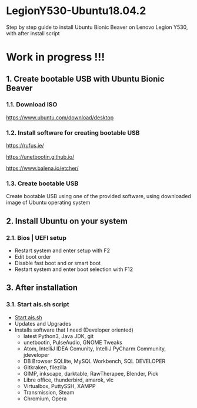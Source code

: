 # LegionY530-Ubuntu18.04.2
Step by step guide to install Ubuntu Bionic Beaver on Lenovo Legion Y530, with after install script


# Work in progress !!!


## 1. Create bootable USB with Ubuntu Bionic Beaver

### 1.1. Download ISO
https://www.ubuntu.com/download/desktop

### 1.2. Install software for creating bootable USB
https://rufus.ie/

https://unetbootin.github.io/

https://www.balena.io/etcher/

### 1.3. Create bootable USB
Create bootable USB using one of the provided software, using downloaded image of Ubuntu operating system


## 2. Install Ubuntu on your system
### 2.1. Bios | UEFI setup
- Restart system and enter setup with F2
- Edit boot order
- Disable fast boot and or smart boot
- Restart system and enter boot selection with F12


## 3. After installation
### 3.1. Start **ais.sh** script
- [Start ais.sh](ais.sh)
- Updates and Upgrades
- Installs software that I need (Developer oriented)
  - latest Python3, Java JDK, git
  - unetbootin, PulseAudio, GNOME Tweaks
  - Atom, IntelliJ IDEA Comunity, IntelliJ PyCharm Community, jdeveloper
  - DB Browser SQLlite, MySQL Workbench, SQL DEVELOPER
  - Gitkraken, filezilla
  - GIMP, inkscape, darktable, RawTherapee, Blender, Pick
  - Libre office, thunderbird, amarok, vlc
  - Virtualbox, PuttySSH, XAMPP
  - Transmission, Steam
  - Chromium, Opera
